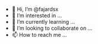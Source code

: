 - 👋 Hi, I’m @fajardsx
- 👀 I’m interested in ...
- 🌱 I’m currently learning ...
- 💞️ I’m looking to collaborate on ...
- 📫 How to reach me ...

<!---
fajardsx/fajardsx is a ✨ special ✨ repository because its `README.md` (this file) appears on your GitHub profile.
You can click the Preview link to take a look at your changes.
--->
